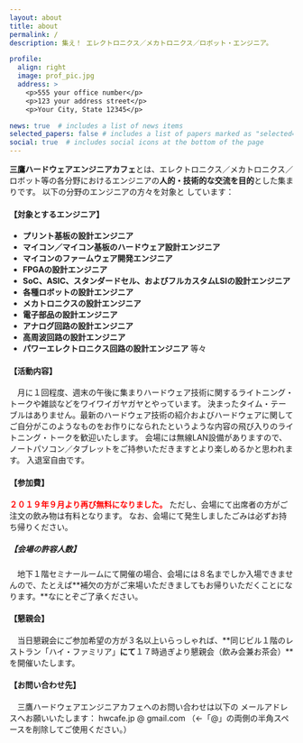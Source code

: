 ```yaml
---
layout: about
title: about
permalink: /
description: 集え！ エレクトロニクス／メカトロニクス／ロボット・エンジニア。

profile:
  align: right
  image: prof_pic.jpg
  address: >
    <p>555 your office number</p>
    <p>123 your address street</p>
    <p>Your City, State 12345</p>

news: true  # includes a list of news items
selected_papers: false # includes a list of papers marked as "selected={true}"
social: true  # includes social icons at the bottom of the page
---
```


**三鷹ハードウェアエンジニアカフェ**とは、エレクトロニクス／メカトロニクス／ロボット等の各分野におけるエンジニアの**人的・技術的な交流を目的**とした集まりです。 以下の分野のエンジニアの方々を対象と しています：

#### 【対象とするエンジニア】
* **プリント基板の設計エンジニア**
* **マイコン／マイコン基板のハードウェア設計エンジニア**
* **マイコンのファームウェア開発エンジニア**
* **FPGAの設計エンジニア**
* **SoC、ASIC、スタンダードセル、およびフルカスタムLSIの設計エンジニア**
* **各種ロボットの設計エンジニア**
* **メカトロニクスの設計エンジニア**
* **電子部品の設計エンジニア**
* **アナログ回路の設計エンジニア**
* **高周波回路の設計エンジニア**
* **パワーエレクトロニクス回路の設計エンジニア**
等々

#### 【活動内容】
　月に１回程度、週末の午後に集まりハードウェア技術に関するライトニング・トークや雑談などをワイワイガヤガヤとやっています。 決まったタイム・テーブルはありません。最新のハードウェア技術の紹介およびハードウェアに関してご自分がこのようなものをお作りになられたというような内容の飛び入りのライトニング・トークを歓迎いたします。 会場には無線LAN設備がありますので、 ノートパソコン／タブレットをご持参いただきますとより楽しめるかと思われます。 入退室自由です。

#### 【参加費】
<b><font color=red>２０１９年９月より再び無料になりました。</font></b> ただし、会場にて出席者の方がご注文の飲み物は有料となります。 なお、会場にて発生しましたごみは必ずお持ち帰りください。

##### 【会場の許容人数】
　地下１階セミナールームにて開催の場合、会場には８名までしか入場できませんので、たとえば**補欠の方がご来場いただきましてもお帰りいただくことになります。**なにとぞご了承ください。

#### 【懇親会】
　当日懇親会にご参加希望の方が３名以上いらっしゃれば、**同じビル１階のレストラン「ハイ・ファミリア」**にて**１７時過ぎより懇親会（飲み会兼お茶会）**を開催いたします。

#### 【お問い合わせ先】
　三鷹ハードウェアエンジニアカフェへのお問い合わせは以下の メールアドレスへお願いいたします：
hwcafe.jp @ gmail.com
（←「@」の両側の半角スペースを削除してご使用ください。）
